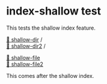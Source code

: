 # index-shallow test

This tests the shallow index feature.

<!-- index -->

[📁 shallow-dir](shallow-dir/index.md) /\
[📁 shallow-dir2](shallow-dir2/index.md) /

[📄 shallow-file](shallow-file.md)\
[📄 shallow-file2](shallow-file2.md)

<!-- /index -->

This comes after the shallow index.
